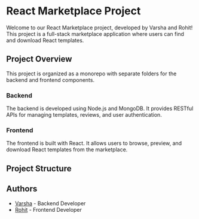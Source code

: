 # React Marketplace Project

Welcome to our React Marketplace project, developed by Varsha and Rohit! This project is a full-stack marketplace application where users can find and download React templates.

## Project Overview

This project is organized as a monorepo with separate folders for the backend and frontend components.

### Backend

The backend is developed using Node.js and MongoDB. It provides RESTful APIs for managing templates, reviews, and user authentication.

### Frontend

The frontend is built with React. It allows users to browse, preview, and download React templates from the marketplace.

## Project Structure

## Authors

- [Varsha](https://github.com/varsha) - Backend Developer
- [Rohit](https://github.com/rohit) - Frontend Developer
